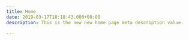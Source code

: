 ```yaml
---
title: Home
date: 2019-03-17T18:18:43.000+00:00
description: This is the new new home page meta description value.

---
```

